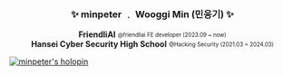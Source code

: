 <div align="center">
  <h3>✨ minpeter ﹒ Wooggi Min (민웅기) ✨</h3>


**FriendliAI** <sub><sup>@friendliai FE developer (2023.09 ~ now)</sup></sub>  
**Hansei Cyber Security High School** <sub><sup>@Hacking Security (2021.03 ~ 2024.03)</sup></sub>  
</div>

[![minpeter's holopin](https://holopin.io/api/user/board?user=minpeter)](https://www.holopin.io/@minpeter#)

